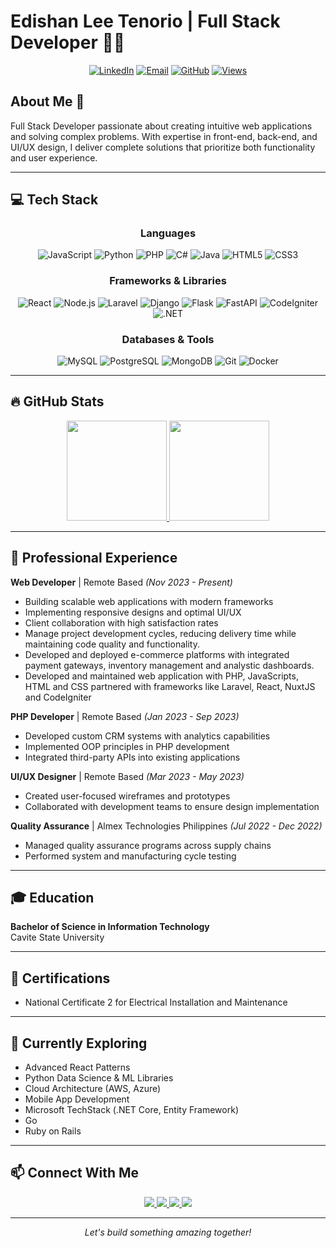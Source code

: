 # Edishan Lee Tenorio | Full Stack Developer 👨‍💻

<div align="center">
  
[![LinkedIn](https://img.shields.io/badge/LinkedIn-Connect-blue?style=flat&logo=linkedin)](https://www.linkedin.com/in/edishan-lee-tenorio-0b3225171)
[![Email](https://img.shields.io/badge/Email-Contact-red?style=flat&logo=gmail)](mailto:edishanleetenorio03@gmail.com)
[![GitHub](https://img.shields.io/badge/GitHub-Follow-181717?style=flat&logo=github)](https://github.com/lfsh2)
[![Views](https://komarev.com/ghpvc/?username=lfsh2&color=blueviolet&style=flat&label=Profile+Views)](https://github.com/lfsh2)

</div>

## About Me 🚀

Full Stack Developer passionate about creating intuitive web applications and solving complex problems. With expertise in front-end, back-end, and UI/UX design, I deliver complete solutions that prioritize both functionality and user experience.

---

## 💻 Tech Stack

<div align="center">

### Languages
![JavaScript](https://img.shields.io/badge/-JavaScript-F7DF1E?style=flat-square&logo=javascript&logoColor=black)
![Python](https://img.shields.io/badge/-Python-3776AB?style=flat-square&logo=python&logoColor=white)
![PHP](https://img.shields.io/badge/-PHP-777BB4?style=flat-square&logo=php&logoColor=white)
![C#](https://img.shields.io/badge/-C%23-239120?style=flat-square&logo=c-sharp&logoColor=white)
![Java](https://img.shields.io/badge/-Java-007396?style=flat-square&logo=java&logoColor=white)
![HTML5](https://img.shields.io/badge/-HTML5-E34F26?style=flat-square&logo=html5&logoColor=white)
![CSS3](https://img.shields.io/badge/-CSS3-1572B6?style=flat-square&logo=css3&logoColor=white)

### Frameworks & Libraries
![React](https://img.shields.io/badge/-React-61DAFB?style=flat-square&logo=react&logoColor=black)
![Node.js](https://img.shields.io/badge/-Node.js-339933?style=flat-square&logo=node.js&logoColor=white)
![Laravel](https://img.shields.io/badge/-Laravel-FF2D20?style=flat-square&logo=laravel&logoColor=white)
![Django](https://img.shields.io/badge/-Django-092E20?style=flat-square&logo=django&logoColor=white)
![Flask](https://img.shields.io/badge/-Flask-000000?style=flat-square&logo=flask&logoColor=white)
![FastAPI](https://img.shields.io/badge/-FastAPI-009688?style=flat-square&logo=fastapi&logoColor=white)
![CodeIgniter](https://img.shields.io/badge/-CodeIgniter-EF4223?style=flat-square&logo=codeigniter&logoColor=white)
![.NET](https://img.shields.io/badge/-.NET-512BD4?style=flat-square&logo=dotnet&logoColor=white)

### Databases & Tools
![MySQL](https://img.shields.io/badge/-MySQL-4479A1?style=flat-square&logo=mysql&logoColor=white)
![PostgreSQL](https://img.shields.io/badge/-PostgreSQL-336791?style=flat-square&logo=postgresql&logoColor=white)
![MongoDB](https://img.shields.io/badge/-MongoDB-47A248?style=flat-square&logo=mongodb&logoColor=white)
![Git](https://img.shields.io/badge/-Git-F05032?style=flat-square&logo=git&logoColor=white)
![Docker](https://img.shields.io/badge/-Docker-2496ED?style=flat-square&logo=docker&logoColor=white)

</div>

---

## 🔥 GitHub Stats

<div align="center">
  <a href="https://github.com/lfsh2">
    <img height="160em" src="https://github-readme-stats.vercel.app/api?username=lfsh2&show_icons=true&theme=tokyonight&count_private=true"/>
    <img height="160em" src="https://github-readme-stats.vercel.app/api/top-langs/?username=lfsh2&layout=compact&langs_count=8&theme=tokyonight"/>
  </a>
</div>

---

## 💼 Professional Experience

**Web Developer** | Remote Based *(Nov 2023 - Present)*
- Building scalable web applications with modern frameworks
- Implementing responsive designs and optimal UI/UX
- Client collaboration with high satisfaction rates
- Manage project development cycles, reducing delivery time while maintaining code quality and functionality.
- Developed and deployed e-commerce platforms with integrated payment gateways, inventory management and analystic dashboards.
- Developed and maintained web application with PHP, JavaScripts, HTML and CSS partnered with frameworks like Laravel, React, NuxtJS and CodeIgniter

**PHP Developer** | Remote Based *(Jan 2023 - Sep 2023)*
- Developed custom CRM systems with analytics capabilities
- Implemented OOP principles in PHP development
- Integrated third-party APIs into existing applications

**UI/UX Designer** | Remote Based *(Mar 2023 - May 2023)*
- Created user-focused wireframes and prototypes
- Collaborated with development teams to ensure design implementation

**Quality Assurance** | Almex Technologies Philippines *(Jul 2022 - Dec 2022)*
- Managed quality assurance programs across supply chains
- Performed system and manufacturing cycle testing

---

## 🎓 Education

**Bachelor of Science in Information Technology**  
Cavite State University

---

## 📜 Certifications

- National Certificate 2 for Electrical Installation and Maintenance

---

## 🌱 Currently Exploring

- Advanced React Patterns
- Python Data Science & ML Libraries
- Cloud Architecture (AWS, Azure)
- Mobile App Development
- Microsoft TechStack (.NET Core, Entity Framework)
- Go
- Ruby on Rails

---

## 📫 Connect With Me

<div align="center">
  <a href="mailto:edishanleetenorio03@gmail.com">
    <img src="https://img.shields.io/badge/-Email-D14836?style=for-the-badge&logo=gmail&logoColor=white"/>
  </a>
  <a href="https://github.com/lfsh2">
    <img src="https://img.shields.io/badge/-GitHub-181717?style=for-the-badge&logo=github&logoColor=white"/>
  </a>
  <a href="https://www.linkedin.com/in/edishan-lee-tenorio-0b3225171/">
    <img src="https://img.shields.io/badge/-LinkedIn-0077B5?style=for-the-badge&logo=linkedin&logoColor=white"/>
  </a>
  <a href="tel:+639299503384">
    <img src="https://img.shields.io/badge/-Phone-25D366?style=for-the-badge&logo=whatsapp&logoColor=white"/>
  </a>
</div>

---

<div align="center">
  <i>Let's build something amazing together!</i>
</div>

